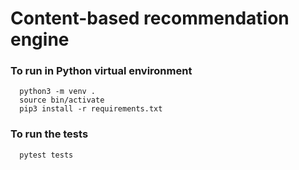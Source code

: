 # Content-based recommendation engine

### To run in Python virtual environment
```
  python3 -m venv .
  source bin/activate
  pip3 install -r requirements.txt
```

### To run the tests
```
  pytest tests
```
